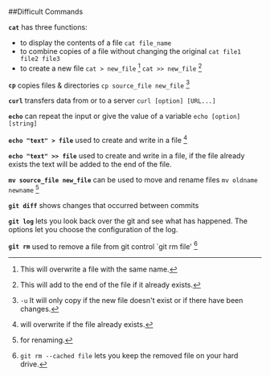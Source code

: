 ##Difficult Commands


 **`cat`** has three functions: 

+ to display the contents of a file `cat file_name`
+ to combine copies of a file without changing the original `cat file1 file2 file3`
+ to create a new file `cat > new_file` 
[^1] `cat >> new_file`
[^2]




**`cp`** copies files & directories `cp source_file new_file` [^3]

**`curl`** transfers data from or to a server `curl [option] [URL...]`

**`echo`** can repeat the input or give the value of a variable `echo [option] [string]` 

 **`echo "text" > file`** used to create and write in a file [^4]
 
 **`echo "text" >> file`** used to create and write in a file, if the file already exists the text will be added to the end of the file.

 **`mv source_file new_file`** can be used to move and rename files `mv oldname newname` [^5]

 **`git diff`** shows changes that occurred between commits
  
 **`git log`** lets you look back over the git and see what has happened. The options let you choose the configuration of the log.

 **`git rm`** used to remove a file from git control
 `git rm file' [^6]

[^1]:This will overwrite a file with the same name.
[^2]:This will add to the end of the file if it already exists.
[^3]: `-u` It will only copy if the new file doesn't exist or if there have been changes. 
[^4]: will overwrite if the file already exists.
[^5]: for renaming.
[^6]: `git rm --cached file` lets you keep the removed file on your hard drive.




